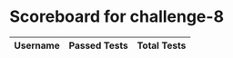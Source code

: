 # Scoreboard for challenge-8
| Username   | Passed Tests | Total Tests |
|------------|--------------|-------------|
